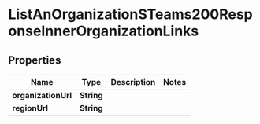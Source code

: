 

# ListAnOrganizationSTeams200ResponseInnerOrganizationLinks


## Properties

| Name | Type | Description | Notes |
|------------ | ------------- | ------------- | -------------|
|**organizationUrl** | **String** |  |  |
|**regionUrl** | **String** |  |  |



